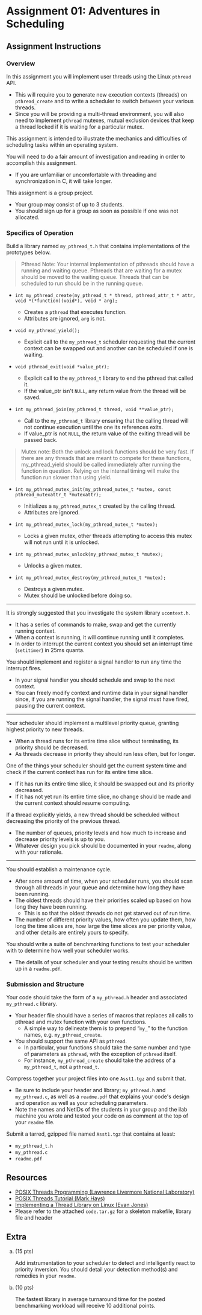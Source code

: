 # Assignment 01: Adventures in Scheduling

## Assignment Instructions

### Overview

In this assignment you will implement user threads using the Linux `pthread` API. 
* This will require you to generate new execution contexts (threads) on `pthread_create` and to write a scheduler to switch between your various threads. 
* Since you will be providing a multi-thread environment, you will also need to implement `pthread` mutexes, mutual exclusion devices that keep a thread locked if it is waiting for a particular mutex. 

This assignment is intended to illustrate the mechanics and difficulties of scheduling tasks within an operating system.

You will need to do a fair amount of investigation and reading in order to accomplish this assignment.
* If you are unfamiliar or uncomfortable with threading and synchronization in C, it will take longer.

This assignment is a group project.
* Your group may consist of up to 3 students.
* You should sign up for a group as soon as possible if one was not allocated.

### Specifics of Operation

Build a library named `my_pthread_t.h` that contains implementations of the prototypes below.

> Pthread Note: Your internal implementation of pthreads should have a running and waiting queue.
Pthreads that are waiting for a mutex should be moved to the waiting queue. Threads that can be
scheduled to run should be in the running queue.

* `int my_pthread_create(my_pthread_t * thread, pthread_attr_t * attr, void *(*function)(void*), void * arg);`
  * Creates a `pthread` that executes function.
  * Attributes are ignored, `arg` is not.

* `void my_pthread_yield();`
  * Explicit call to the `my_pthread_t` scheduler requesting that the current context can be swapped out and another can be scheduled if one is waiting.

* `void pthread_exit(void *value_ptr);`
  * Explicit call to the `my_pthread_t` library to end the pthread that called it. 
  * If the value_ptr isn't `NULL`, any return value from the thread will be saved.

* `int my_pthread_join(my_pthread_t thread, void **value_ptr);`
  * Call to the `my_pthread_t` library ensuring that the calling thread will not continue execution until the one its references exits. 
  * If value_ptr is not `NULL`, the return value of the exiting thread will be passed back.

> Mutex note: Both the unlock and lock functions should be very fast. If there are any threads that are meant to compete for these functions, my_pthread_yield should be called immediately after running the function in question. Relying on the internal timing will make the function run slower than using yield.

* `int my_pthread_mutex_init(my_pthread_mutex_t *mutex, const pthread_mutexattr_t *mutexattr);`
  * Initializes a `my_pthread_mutex_t` created by the calling thread.
  * Attributes are ignored.

* `int my_pthread_mutex_lock(my_pthread_mutex_t *mutex);`
  * Locks a given mutex, other threads attempting to access this mutex will not run until it is unlocked.

* `int my_pthread_mutex_unlock(my_pthread_mutex_t *mutex);`
  * Unlocks a given mutex.

* `int my_pthread_mutex_destroy(my_pthread_mutex_t *mutex);`
  * Destroys a given mutex.
  * Mutex should be unlocked before doing so.

---

It is strongly suggested that you investigate the system library `ucontext.h`. 
* It has a series of commands to make, swap and get the currently running context. 
* When a context is running, it will continue running until it completes. 
* In order to interrupt the current context you should set an interrupt time (`setitimer`) in 25ms quanta. 

You should implement and register a signal handler to run any time the interrupt fires. 
* In your signal handler you should schedule and swap to the next context. 
* You can freely modify context and runtime data in your signal handler since, if you are running the signal handler, the signal must have fired, pausing the current context.

--- 

Your scheduler should implement a multilevel priority queue, granting highest priority to new threads. 
* When a thread runs for its entire time slice without terminating, its priority should be decreased. 
* As threads decrease in priority they should run less often, but for longer. 

One of the things your scheduler should get the current system time and check if the current context has run for its entire time slice. 
* If it has run its entire time slice, it should be swapped out and its priority decreased. 
* If it has not yet run its entire time slice, no change should be made and the current context should resume computing. 

If a thread explicitly yields, a new thread should be scheduled without decreasing the priority of the previous thread. 
* The number of queues, priority levels and how much to increase and decrease priority levels is up to you. 
* Whatever design you pick should be documented in your `readme`, along with your rationale.

--- 

You should establish a maintenance cycle. 
* After some amount of time, when your scheduler runs, you should scan through all threads in your queue and determine how long they have been running. 
* The oldest threads should have their priorities scaled up based on how long they have been running. 
  * This is so that the oldest threads do not get starved out of run time. 
* The number of different priority values, how often you update them, how long the time slices are, how large the time slices are per priority value, and other details are entirely yours to specify. 

You should write a suite of benchmarking functions to test your scheduler with to determine how well your scheduler works. 
* The details of your scheduler and your testing results should be written up in a `readme.pdf`.

### Submission and Structure

Your code should take the form of a `my_pthread.h` header and associated `my_pthread.c` library. 
* Your header file should have a series of macros that replaces all calls to pthread and mutex function with your own functions. 
  * A simple way to delineate them is to prepend “`my_`” to the function names, e.g. `my_pthread_create`. 
* You should support the same API as `pthread`. 
  * In particular, your functions should take the same number and type of parameters as `pthread`, with the exception of `pthread` itself. 
  * For instance, `my_pthread_create` should take the address of a `my_pthread_t`, not a `pthread_t`.


Compress together your project files into one `Asst1.tgz` and submit that. 
* Be sure to include your header and library; `my_pthread.h` and `my_pthread.c`, as well as a `readme.pdf` that explains your code's design and operation as well as your scheduling parameters.
* Note the names and NetIDs of the students in your group and the ilab machine you wrote and tested your code on as comment at the top of your `readme` file. 

Submit a tarred, gzipped file named `Asst1.tgz` that contains at least:
* `my_pthread_t.h`
* `my_pthread.c`
* `readme.pdf`

 
## Resources

* [POSIX Threads Programming (Lawrence Livermore National Laboratory)](https://computing.llnl.gov/tutorials/pthreads/)
* [POSIX Threads Tutorial (Mark Hays)](http://www.mathcs.emory.edu/~cheung/Courses/455/Syllabus/5c-pthreads/pthreads-tut2.html)
* [Implementing a Thread Library on Linux (Evan Jones)](http://www.evanjones.ca/software/threading.html)
* Please refer to the attached `code.tar.gz` for a skeleton makefile, library file and header

## Extra

<ol type="a">
  <li>(15 pts)</li>

  Add instrumentation to your scheduler to detect and intelligently react to priority inversion. You should detail your detection method(s) and remedies in your `readme`.


  <li>(10 pts)</li>

  The fastest library in average turnaround time for the posted benchmarking workload will receive 10 additional points.
</ol>